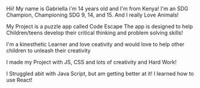 Hii! My name is Gabriella i'm 14 years old and I'm from Kenya!
I'm an SDG Champion, Championing SDG 9, 14, and 15. And I really Love Animals!

My Project is a puzzle app called Code Escape The app is designed to help Children/teens develop their critical 
thinking and problem solving skills!

I'm a kinesthetic Learner and love ceativity and would love to help other children to unleash their creativity

I made my Project with JS, CSS and lots of creativity and Hard Work!

I Struggled abit with Java Script, but am getting better at it! I learned how to use React!


